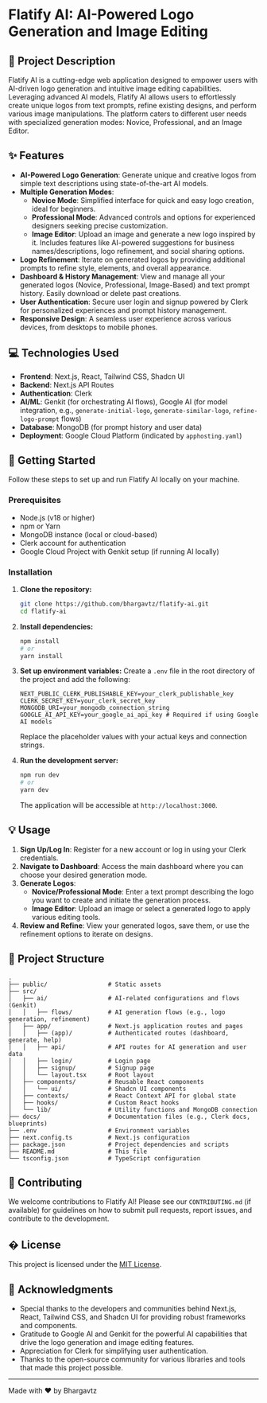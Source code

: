 # Flatify AI: AI-Powered Logo Generation and Image Editing

## 🚀 Project Description

Flatify AI is a cutting-edge web application designed to empower users with AI-driven logo generation and intuitive image editing capabilities. Leveraging advanced AI models, Flatify AI allows users to effortlessly create unique logos from text prompts, refine existing designs, and perform various image manipulations. The platform caters to different user needs with specialized generation modes: Novice, Professional, and an Image Editor.

## ✨ Features

*   **AI-Powered Logo Generation**: Generate unique and creative logos from simple text descriptions using state-of-the-art AI models.
*   **Multiple Generation Modes**:
    *   **Novice Mode**: Simplified interface for quick and easy logo creation, ideal for beginners.
    *   **Professional Mode**: Advanced controls and options for experienced designers seeking precise customization.
    *   **Image Editor**: Upload an image and generate a new logo inspired by it. Includes features like AI-powered suggestions for business names/descriptions, logo refinement, and social sharing options.
*   **Logo Refinement**: Iterate on generated logos by providing additional prompts to refine style, elements, and overall appearance.
*   **Dashboard & History Management**: View and manage all your generated logos (Novice, Professional, Image-Based) and text prompt history. Easily download or delete past creations.
*   **User Authentication**: Secure user login and signup powered by Clerk for personalized experiences and prompt history management.
*   **Responsive Design**: A seamless user experience across various devices, from desktops to mobile phones.

## 💻 Technologies Used

*   **Frontend**: Next.js, React, Tailwind CSS, Shadcn UI
*   **Backend**: Next.js API Routes
*   **Authentication**: Clerk
*   **AI/ML**: Genkit (for orchestrating AI flows), Google AI (for model integration, e.g., `generate-initial-logo`, `generate-similar-logo`, `refine-logo-prompt` flows)
*   **Database**: MongoDB (for prompt history and user data)
*   **Deployment**: Google Cloud Platform (indicated by `apphosting.yaml`)

## 🏁 Getting Started

Follow these steps to set up and run Flatify AI locally on your machine.

### Prerequisites

*   Node.js (v18 or higher)
*   npm or Yarn
*   MongoDB instance (local or cloud-based)
*   Clerk account for authentication
*   Google Cloud Project with Genkit setup (if running AI locally)

### Installation

1.  **Clone the repository:**
    ```bash
    git clone https://github.com/bhargavtz/flatify-ai.git
    cd flatify-ai
    ```

2.  **Install dependencies:**
    ```bash
    npm install
    # or
    yarn install
    ```

3.  **Set up environment variables:**
    Create a `.env` file in the root directory of the project and add the following:

    ```env
    NEXT_PUBLIC_CLERK_PUBLISHABLE_KEY=your_clerk_publishable_key
    CLERK_SECRET_KEY=your_clerk_secret_key
    MONGODB_URI=your_mongodb_connection_string
    GOOGLE_AI_API_KEY=your_google_ai_api_key # Required if using Google AI models
    ```
    Replace the placeholder values with your actual keys and connection strings.

4.  **Run the development server:**
    ```bash
    npm run dev
    # or
    yarn dev
    ```

    The application will be accessible at `http://localhost:3000`.

## 💡 Usage

1.  **Sign Up/Log In**: Register for a new account or log in using your Clerk credentials.
2.  **Navigate to Dashboard**: Access the main dashboard where you can choose your desired generation mode.
3.  **Generate Logos**:
    *   **Novice/Professional Mode**: Enter a text prompt describing the logo you want to create and initiate the generation process.
    *   **Image Editor**: Upload an image or select a generated logo to apply various editing tools.
4.  **Review and Refine**: View your generated logos, save them, or use the refinement options to iterate on designs.

## 📁 Project Structure

```
.
├── public/                 # Static assets
├── src/
│   ├── ai/                 # AI-related configurations and flows (Genkit)
│   │   ├── flows/          # AI generation flows (e.g., logo generation, refinement)
│   ├── app/                # Next.js application routes and pages
│   │   ├── (app)/          # Authenticated routes (dashboard, generate, help)
│   │   ├── api/            # API routes for AI generation and user data
│   │   ├── login/          # Login page
│   │   ├── signup/         # Signup page
│   │   └── layout.tsx      # Root layout
│   ├── components/         # Reusable React components
│   │   └── ui/             # Shadcn UI components
│   ├── contexts/           # React Context API for global state
│   ├── hooks/              # Custom React hooks
│   └── lib/                # Utility functions and MongoDB connection
├── docs/                   # Documentation files (e.g., Clerk docs, blueprints)
├── .env                    # Environment variables
├── next.config.ts          # Next.js configuration
├── package.json            # Project dependencies and scripts
├── README.md               # This file
└── tsconfig.json           # TypeScript configuration
```

## 🤝 Contributing

We welcome contributions to Flatify AI! Please see our `CONTRIBUTING.md` (if available) for guidelines on how to submit pull requests, report issues, and contribute to the development.

## � License

This project is licensed under the [MIT License](LICENSE).


## 🙏 Acknowledgments

- Special thanks to the developers and communities behind Next.js, React, Tailwind CSS, and Shadcn UI for providing robust frameworks and components.
- Gratitude to Google AI and Genkit for the powerful AI capabilities that drive the logo generation and image editing features.
- Appreciation for Clerk for simplifying user authentication.
- Thanks to the open-source community for various libraries and tools that made this project possible.

---
Made with ❤️ by Bhargavtz
